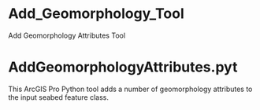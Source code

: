 # Add_Geomorphology_Tool
Add Geomorphology Attributes Tool
# AddGeomorphologyAttributes.pyt
This ArcGIS Pro Python tool adds a number of geomorphology attributes to the input seabed feature class.
